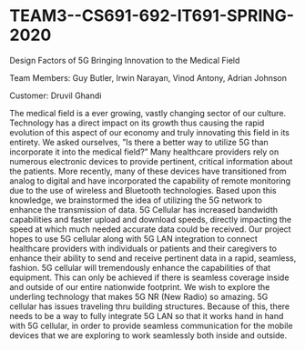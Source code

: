 # TEAM3--CS691-692-IT691-SPRING-2020

Design Factors of 5G Bringing Innovation to the Medical Field

Team Members: Guy Butler, Irwin Narayan, Vinod Antony, Adrian Johnson

Customer: Druvil Ghandi

The medical field is a ever growing, vastly changing
sector of our culture. Technology has a direct impact on its
growth thus causing the rapid evolution of this aspect of our
economy and truly innovating this field in its entirety. We asked
ourselves, ”Is there a better way to utilize 5G than incorporate
it into the medical field?” Many healthcare providers rely on
numerous electronic devices to provide pertinent, critical information
about the patients. More recently, many of these devices
have transitioned from analog to digital and have incorporated
the capability of remote monitoring due to the use of wireless
and Bluetooth technologies. Based upon this knowledge, we
brainstormed the idea of utilizing the 5G network to enhance
the transmission of data. 5G Cellular has increased bandwidth
capabilities and faster upload and download speeds, directly
impacting the speed at which much needed accurate data could be
received. Our project hopes to use 5G cellular along with 5G LAN
integration to connect healthcare providers with individuals or
patients and their caregivers to enhance their ability to send and
receive pertinent data in a rapid, seamless, fashion. 5G cellular
will tremendously enhance the capabilities of that equipment.
This can only be achieved if there is seamless coverage inside and
outside of our entire nationwide footprint. We wish to explore
the underling technology that makes 5G NR (New Radio) so
amazing. 5G cellular has issues traveling thru building structures.
Because of this, there needs to be a way to fully integrate 5G
LAN so that it works hand in hand with 5G cellular, in order to
provide seamless communication for the mobile devices that we
are exploring to work seamlessly both inside and outside.
